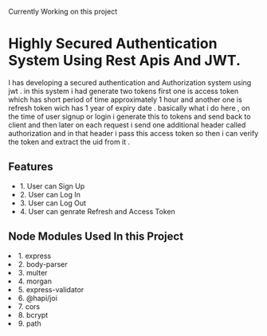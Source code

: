 Currently Working on this project


# Highly Secured Authentication System Using Rest Apis And JWT.

I has developing a secured authentication and Authorization system using jwt . in this system i had generate two tokens first one is access token which has short period of time approximately 1 hour and another one is refresh token wich has 1 year of expiry date . basically what i do here , on the time of user signup or login i generate this to tokens and send back to client and then later on each request i send one additional header called authorization and in that header i pass this access token so then i can verify the token and extract the uid from it .




<h2>Features</h2>
<ul>
<li> 1. User can Sign Up</li>
<li> 2. User can Log In </li>
<li> 3. User can Log Out </li>
<li> 4. User can genrate Refresh and Access Token </li>
</ul>

<h2> Node Modules Used In this Project</h2>

<li> 1. express</li>
<li> 2. body-parser </li>
<li> 3. multer</li>
<li> 4. morgan</li>
<li> 5. express-validator</li>
<li> 6. @hapi/joi</li>
<li> 7. cors</li>
<li> 8. bcrypt </li>
<li> 9. path </li>
